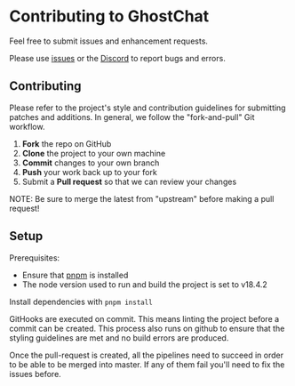 Contributing to GhostChat
=========================================

Feel free to submit issues and enhancement requests.

Please use [issues](https://github.com/Enubia/ghost-chat/issues/new/choose) or the [Discord](https://discord.gg/UVMX32dDcy) to report bugs and errors.

Contributing
------------

Please refer to the project's style and contribution guidelines for submitting patches and additions. In general, we follow the "fork-and-pull" Git workflow.

 1. **Fork** the repo on GitHub
 2. **Clone** the project to your own machine
 3. **Commit** changes to your own branch
 4. **Push** your work back up to your fork
 5. Submit a **Pull request** so that we can review your changes

NOTE: Be sure to merge the latest from "upstream" before making a pull request!

Setup
-----------------------

Prerequisites:
   - Ensure that [pnpm](https://pnpm.io/) is installed
   - The node version used to run and build the project is set to v18.4.2

Install dependencies with `pnpm install`

GitHooks are executed on commit. This means linting the project before a commit can be created. This process also runs on github to ensure that the styling guidelines are met and no build errors are produced.

Once the pull-request is created, all the pipelines need to succeed in order to be able to be merged into master. If any of them fail you'll need to fix the issues before.
